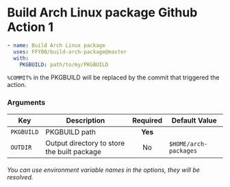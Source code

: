 # Build Arch Linux package Github Action 1

```yaml
- name: Build Arch Linux package
  uses: FFY00/build-arch-package@master
  with:
    PKGBUILD: path/to/my/PKGBUILD
```

`%COMMIT%` in the PKGBUILD will be replaced by the commit that triggered the action.

### Arguments

Key        | Description                                 | Required | Default Value
---------- | ------------------------------------------- |:--------:| -------------
`PKGBUILD` | PKGBUILD path                               | **Yes**  |
`OUTDIR`   | Output directory to store the built package | No       | `$HOME/arch-packages`

###### You can use environment variable names in the options, they will be resolved.

